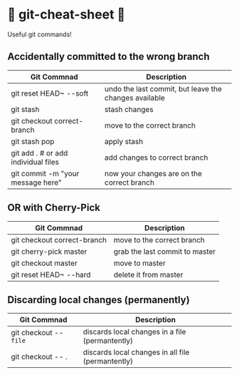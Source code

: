 # :steam_locomotive: git-cheat-sheet :steam_locomotive:
Useful git commands!

## Accidentally committed to the wrong branch

Git Commnad 	        		  	| Description
----------------------------------- | ---------------
git reset HEAD~ --soft 			  	| undo the last commit, but leave the changes available
git stash 						  	| stash changes
git checkout correct-branch 	  	| move to the correct branch
git stash pop 					  	| apply stash
git add . # or add individual files | add changes to correct branch
git commit -m "your message here" 	| now your changes are on the correct branch

## OR with Cherry-Pick

Git Commnad 	                    | Description
----------------------------------- | ---------------
git checkout correct-branch         | move to the correct branch
git cherry-pick master		        | grab the last commit to master
git checkout master 	  			| move to master
git reset HEAD~ --hard				| delete it from master

## Discarding local changes (permanently)

Git Commnad 	            		| Description
----------------------------------- | ---------------
git checkout -- `file` 				| discards local changes in a file (permantently)
git checkout -- .      				| discards local changes in all file (permantently)	


